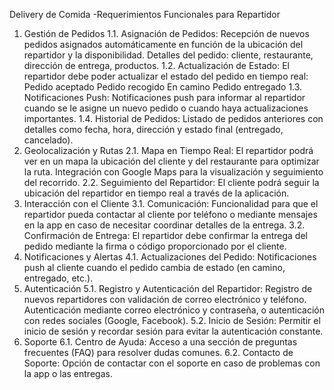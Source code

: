 Delivery de Comida -Requerimientos Funcionales para Repartidor
1. Gestión de Pedidos
1.1. Asignación de Pedidos:
Recepción de nuevos pedidos asignados automáticamente en función de la ubicación del repartidor y la disponibilidad.
Detalles del pedido: cliente, restaurante, dirección de entrega, productos.
1.2. Actualización de Estado:
El repartidor debe poder actualizar el estado del pedido en tiempo real:
Pedido aceptado
Pedido recogido
En camino
Pedido entregado
1.3. Notificaciones Push:
Notificaciones push para informar al repartidor cuando se le asigne un nuevo pedido o cuando haya actualizaciones importantes.
1.4. Historial de Pedidos:
Listado de pedidos anteriores con detalles como fecha, hora, dirección y estado final (entregado, cancelado).
2. Geolocalización y Rutas
2.1. Mapa en Tiempo Real:
El repartidor podrá ver en un mapa la ubicación del cliente y del restaurante para optimizar la ruta.
Integración con Google Maps para la visualización y seguimiento del recorrido.
2.2. Seguimiento del Repartidor:
El cliente podrá seguir la ubicación del repartidor en tiempo real a través de la aplicación.
3. Interacción con el Cliente
3.1. Comunicación:
Funcionalidad para que el repartidor pueda contactar al cliente por teléfono o mediante mensajes en la app en caso de necesitar coordinar detalles de la entrega.
3.2. Confirmación de Entrega:
El repartidor debe confirmar la entrega del pedido mediante la firma o código proporcionado por el cliente.
4. Notificaciones y Alertas
4.1. Actualizaciones del Pedido:
Notificaciones push al cliente cuando el pedido cambia de estado (en camino, entregado, etc.).
5. Autenticación
5.1. Registro y Autenticación del Repartidor:
Registro de nuevos repartidores con validación de correo electrónico y teléfono.
Autenticación mediante correo electrónico y contraseña, o autenticación con redes sociales (Google, Facebook).
5.2. Inicio de Sesión:
Permitir el inicio de sesión y recordar sesión para evitar la autenticación constante.
6. Soporte
6.1. Centro de Ayuda:
Acceso a una sección de preguntas frecuentes (FAQ) para resolver dudas comunes.
6.2. Contacto de Soporte:
Opción de contactar con el soporte en caso de problemas con la app o las entregas.
